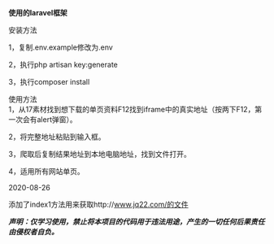 **使用的laravel框架**   

安装方法

1，复制.env.example修改为.env

2，执行php artisan key:generate

3，执行composer install

使用方法  
1，从17素材找到想下载的单页资料F12找到iframe中的真实地址（按两下F12，第一次会有alert弹窗）。

2，将完整地址粘贴到输入框。

3，爬取后复制结果地址到本地电脑地址，找到文件打开。

4，适用所有网站单页。

2020-08-26

添加了index1方法用来获取http://www.jq22.com/的文件

***声明：仅学习使用，禁止将本项目的代码用于违法用途，产生的一切任何后果责任由侵权者自负。***
